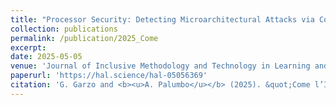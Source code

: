 ```yaml
---
title: "Processor Security: Detecting Microarchitectural Attacks via Count-Min Sketches"
collection: publications
permalink: /publication/2025_Come
excerpt:
date: 2025-05-05
venue: 'Journal of Inclusive Methodology and Technology in Learning and Teaching'
paperurl: 'https://hal.science/hal-05056369'
citation: 'G. Garzo and <b><u>A. Palumbo</u></b> (2025). &quot;Come l’Intelligenza Artificiale può Supportare le Decisioni Giuridiche: Un Caso di Studio sugli Omicidi Stradali.&quot; <i>Journal of Inclusive Methodology and Technology in Learning and Teaching</i>.'
---
```


